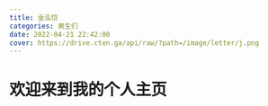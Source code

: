 ```yaml
---
title: 金泓恺
categories: 男生们
date: 2022-04-21 22:42:00
cover: https://drive.cten.ga/api/raw/?path=/image/letter/j.png
---
```

# 欢迎来到我的个人主页